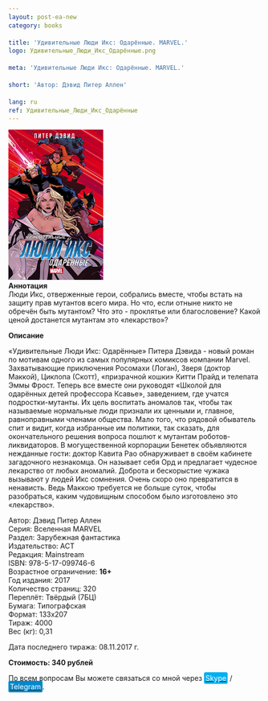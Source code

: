 ```yaml
---
layout: post-ea-new
category: books

title: 'Удивительные Люди Икс: Одарённые. MARVEL.'
logo: Удивительные_Люди_Икс_Одарённые.png

meta: 'Удивительные Люди Икс: Одарённые. MARVEL.'

short: 'Автор: Дэвид Питер Аллен'

lang: ru
ref: Удивительные_Люди_Икс_Одарённые
---
```


<a data-fancybox="gallery" href="/img/books/Удивительные_Люди_Икс_Одарённые.png"><img src="/img/books/Удивительные_Люди_Икс_Одарённые.png" alt=""></a>  
**Аннотация**  
Люди Икс, отверженные герои, собрались вместе, чтобы встать на защиту прав мутантов всего мира. Но что, если отныне никто не обречён быть мутантом? Что это - проклятье или благословение? Какой ценой достанется мутантам это «лекарство»?

**Описание**

«Удивительные Люди Икс: Одарённые» Питера Дэвида - новый роман по мотивам одного из самых популярных комиксов компании Marvel. Захватывающие приключения Росомахи (Логан), Зверя (доктор Маккой), Циклопа (Скотт), «призрачной кошки» Китти Прайд и телепата Эммы Фрост. Теперь все вместе они руководят «Школой для одарённых детей профессора Ксавье», заведением, где учатся подростки-мутанты. Их цель воспитать аномалов так, чтобы так называемые нормальные люди признали их ценными и, главное, равноправными членами общества. Мало того, что рядовой обыватель спит и видит, когда избранные им политики, так сказать, для окончательного решения вопроса пошлют к мутантам роботов-ликвидаторов. В могущественной корпорации Бенетек объявляются нежданные гости: доктор Кавита Рао обнаруживает в своём кабинете загадочного незнакомца. Он называет себя Орд и предлагает чудесное лекарство от любых аномалий. Доброта и бескорыстие чужака вызывают у людей Икс сомнения. Очень скоро оно превратится в ненависть. Ведь Маккою требуется не больше суток, чтобы разобраться, каким чудовищным способом было изготовлено это «лекарство».

Автор: Дэвид Питер Аллен  
Серия: Вселенная MARVEL  
Раздел: Зарубежная фантастика  
Издательство: АСТ  
Редакция: Mainstream  
ISBN: 978-5-17-099746-6  
Возрастное ограничение: **16+**  
Год издания: 2017  
Количество страниц: 320  
Переплёт: Твёрдый  (7БЦ)  
Бумага: Типографская  
Формат: 133х207  
Тираж: 4000  
Вес (кг): 0,31

Дата последнего тиража:	08.11.2017 г.

**Стоимость: 340 рублей**

По всем вопросам Вы можете связаться со мной через <a href="skype:chutkoy89?call" target="_blank"><span style="background-color:#00aff0; color:white; padding:3px; border-radius: 3px">Skype</span></a> / <a href="https://t.me/chutkoy" target="_blank"><span style="background-color:#0088cc; color:white; padding:3px; border-radius: 3px">Telegram</span></a>.